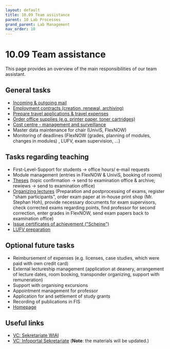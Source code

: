 ```yaml
---
layout: default
title: 10.09 Team assistance
parent: 10 Lab Processes
grand_parent: Lab Management
nav_order: 10
---
```


# 10.09 Team assistance

This page provides an overview of the main responsibilities of our team assistant.

## General tasks

- [Incoming & outgoing mail](10.51.mail.html)
- [Employment contracts (creation, renewal, archiving)](10.31.contracts.html)
- [Prepare travel applications & travel expenses](10.50.travel.html)
- [Order office supplies (e.g. printer paper, toner cartridges)](10.52.orders.html)
- [Cost centre - management and surveillance](10.70.controlling.html#budget)
- Master data maintenance for chair (UniviS, FlexNOW)
- Monitoring of deadlines (FlexNOW (grades, planning of modules, changes in modules) , LUFV, exam supervision, ...)

## Tasks regarding teaching

- First-Level-Support for students -> office hours/ e-mail requests
- Module management (entries in FlexNOW & UniviS, booking of rooms)
- [Theses](../../teaching/30_processes/30.40.theses.html) (topic confirmation -> send to examination office & archive; rewiews -> send to examination office)
- [Organizing lectures](../../teaching/30_processes/30.10.lecture_template.html) (Preparation and postprocessing of exams, register "sham participants", order exam paper at in-house print shop (Mr. Stephan Hoh), provide necessary documents for exam supervisors, check corrected exams regarding points, find professor for second correction, enter grades in FlexNOW, send exam papers back to examination office)
- [Issue certificates of achievement ("Scheine")](../../teaching/30_processes/30.51.certificates.html)
- [LUFV preparation](../../teaching/30_processes/30.20.reports.html)

## Optional future tasks

- Reimbursement of expenses (e.g. licenses, case studies, which were paid with own credit card)
- External lectureship management (application at deanery, arrangement of lecture dates, room booking, transponder organizing, support with remuneration)
- Support with organising excursions 
- Appointment management for professor
- Application for and settlement of study grants
- Recording of publications in FIS
- [Homepage](10.11.website.html)

## Useful links

- [VC: Sekretariate WIAI](https://vc.uni-bamberg.de/course/view.php?id=58679)
- [VC: Infoportal Sekretariate](https://vc.uni-bamberg.de/course/view.php?id=12) (**Note**: the materials will be updated.)
